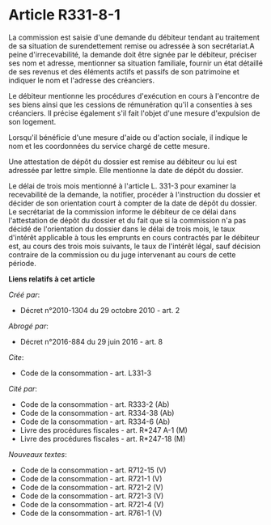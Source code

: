 # Article R331-8-1

La commission est saisie d'une demande du débiteur tendant au traitement de sa situation de surendettement remise ou adressée
à son secrétariat.A peine d'irrecevabilité, la demande doit être signée par le débiteur, préciser ses nom et adresse,
mentionner sa situation familiale, fournir un état détaillé de ses revenus et des éléments actifs et passifs de son
patrimoine et indiquer le nom et l'adresse des créanciers. 

Le débiteur mentionne les procédures d'exécution en cours à l'encontre de ses biens ainsi que les cessions de rémunération
qu'il a consenties à ses créanciers. Il précise également s'il fait l'objet d'une mesure d'expulsion de son logement. 

Lorsqu'il bénéficie d'une mesure d'aide ou d'action sociale, il indique le nom et les coordonnées du service chargé de cette
mesure. 

Une attestation de dépôt du dossier est remise au débiteur ou lui est adressée par lettre simple. Elle mentionne la date de
dépôt du dossier. 

Le délai de trois mois mentionné à l'article L. 331-3 pour examiner la recevabilité de la demande, la notifier, procéder à
l'instruction du dossier et décider de son orientation court à compter de la date de dépôt du dossier. Le secrétariat de la
commission informe le débiteur de ce délai dans l'attestation de dépôt du dossier et du fait que si la commission n'a pas
décidé de l'orientation du dossier dans le délai de trois mois, le taux d'intérêt applicable à tous les emprunts en cours
contractés par le débiteur est, au cours des trois mois suivants, le taux de l'intérêt légal, sauf décision contraire de la
commission ou du juge intervenant au cours de cette période.

**Liens relatifs à cet article**

_Créé par_:

  - Décret n°2010-1304 du 29 octobre 2010 - art. 2

_Abrogé par_:

  - Décret n°2016-884 du 29 juin 2016 - art. 8

_Cite_:

  - Code de la consommation - art. L331-3

_Cité par_:

  - Code de la consommation - art. R333-2 (Ab)
  - Code de la consommation - art. R334-38 (Ab)
  - Code de la consommation - art. R334-6 (Ab)
  - Livre des procédures fiscales - art. R*247 A-1 (M)
  - Livre des procédures fiscales - art. R*247-18 (M)

_Nouveaux textes_:

  - Code de la consommation - art. R712-15 (V)
  - Code de la consommation - art. R721-1 (V)
  - Code de la consommation - art. R721-2 (V)
  - Code de la consommation - art. R721-3 (V)
  - Code de la consommation - art. R721-4 (V)
  - Code de la consommation - art. R761-1 (V)
